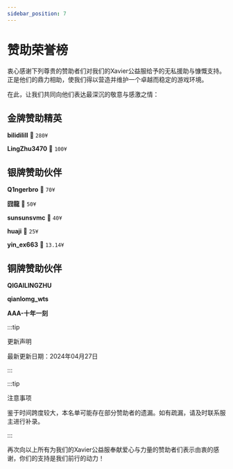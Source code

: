 ```yaml
---
sidebar_position: 7
---
```


# 赞助荣誉榜

衷心感谢下列尊贵的赞助者们对我们的Xavier公益服给予的无私援助与慷慨支持。正是他们的鼎力相助，使我们得以营造并维护一个卓越而稳定的游戏环境。

在此，让我们共同向他们表达最深沉的敬意与感激之情：

## 金牌赞助精英

**bilidilill** 🏅 `280¥`

**LingZhu3470** 🏅 `100¥`

## 银牌赞助伙伴

**Q1ngerbro** 🌟 `70¥`

**囧龍** 🌟 `50¥`

**sunsunsvmc** 🌟 `40¥`

**huaji** 🌟 `25¥`

**yin_ex663** 🌟 `13.14¥`

## 铜牌赞助伙伴

**QIGAILINGZHU**

**qianlomg_wts**

**AAA-十年一刻**

:::tip

更新声明

最新更新日期：2024年04月27日

:::

:::tip

注意事项

鉴于时间跨度较大，本名单可能存在部分赞助者的遗漏。如有疏漏，请及时联系服主进行补录。

:::

再次向以上所有为我们的Xavier公益服奉献爱心与力量的赞助者们表示由衷的感谢，你们的支持是我们前行的动力！